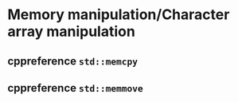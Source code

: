 # Memory manipulation/Character array manipulation



## cppreference `std::memcpy`



## cppreference `std::memmove`


